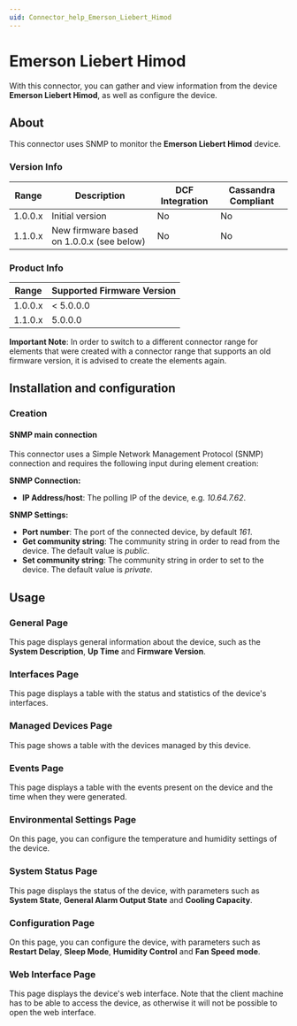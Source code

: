 ```yaml
---
uid: Connector_help_Emerson_Liebert_Himod
---
```


# Emerson Liebert Himod

With this connector, you can gather and view information from the device **Emerson Liebert Himod**, as well as configure the device.

## About

This connector uses SNMP to monitor the **Emerson Liebert Himod** device.

### Version Info

| **Range** | **Description**                           | **DCF Integration** | **Cassandra Compliant** |
|------------------|-------------------------------------------|---------------------|-------------------------|
| 1.0.0.x          | Initial version                           | No                  | No                      |
| 1.1.0.x          | New firmware based on 1.0.0.x (see below) | No                  | No                      |

### Product Info

| Range | Supported Firmware Version |
|------------------|-----------------------------|
| 1.0.0.x          | \< 5.0.0.0                  |
| 1.1.0.x          | 5.0.0.0                     |

**Important Note**: In order to switch to a different connector range for elements that were created with a connector range that supports an old firmware version, it is advised to create the elements again.

## Installation and configuration

### Creation

#### SNMP main connection

This connector uses a Simple Network Management Protocol (SNMP) connection and requires the following input during element creation:

**SNMP Connection:**

- **IP Address/host**: The polling IP of the device, e.g. *10.64.7.62*.

**SNMP Settings:**

- **Port number**: The port of the connected device, by default *161*.
- **Get community string**: The community string in order to read from the device. The default value is *public*.
- **Set community string**: The community string in order to set to the device. The default value is *private*.

## Usage

### General Page

This page displays general information about the device, such as the **System Description**, **Up Time** and **Firmware Version**.

### Interfaces Page

This page displays a table with the status and statistics of the device's interfaces.

### Managed Devices Page

This page shows a table with the devices managed by this device.

### Events Page

This page displays a table with the events present on the device and the time when they were generated.

### Environmental Settings Page

On this page, you can configure the temperature and humidity settings of the device.

### System Status Page

This page displays the status of the device, with parameters such as **System State**, **General Alarm Output State** and **Cooling Capacity**.

### Configuration Page

On this page, you can configure the device, with parameters such as **Restart Delay**, **Sleep Mode**, **Humidity Control** and **Fan Speed mode**.

### Web Interface Page

This page displays the device's web interface. Note that the client machine has to be able to access the device, as otherwise it will not be possible to open the web interface.
